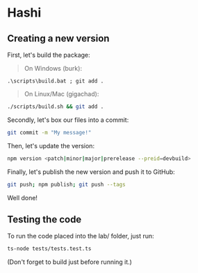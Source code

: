 
# Hashi

## Creating a new version

First, let's build the package:
> On Windows (burk):
```batch
.\scripts\build.bat ; git add .
```
> On Linux/Mac (gigachad):
```bash
./scripts/build.sh && git add .
```

Secondly, let's box our files into a commit:
```bash
git commit -m "My message!"
```

Then, let's update the version:
```bash
npm version <patch|minor|major|prerelease --preid=devbuild>
```

Finally, let's publish the new version and push it to GitHub:
```bash
git push; npm publish; git push --tags
```

Well done!

## Testing the code

To run the code placed into the lab/ folder, just run:
```bash
ts-node tests/tests.test.ts
```
(Don't forget to build just before running it.)
